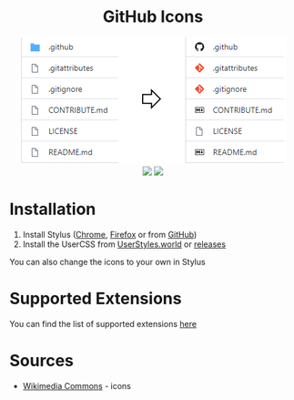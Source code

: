 <div align="center">
    <h1>GitHub Icons</h1>
    <img src="preview.png">
    <br>
    <img src="https://img.shields.io/github/repo-size/the-userr/GitHub-Icons">
    <img src="https://img.shields.io/github/languages/code-size/the-userr/GitHub-Icons">
</div>

# Installation

1. Install Stylus ([Chrome](https://chrome.google.com/webstore/detail/stylus/clngdbkpkpeebahjckkjfobafhncgmne), [Firefox](https://addons.mozilla.org/ru/firefox/addon/styl-us/) or from [GitHub](https://github.com/openstyles/stylus/releases/latest))
2. Install the UserCSS from [UserStyles.world](https://userstyles.world/style/8856/github-icons) or [releases](https://github.com/the-userr/GitHub-Icons/releases)

You can also change the icons to your own in Stylus

# Supported Extensions
You can find the list of supported extensions [here](SUPPORTED_EXTENSIONS.md)

# Sources
* [Wikimedia Commons](https://commons.wikimedia.org/) - icons
